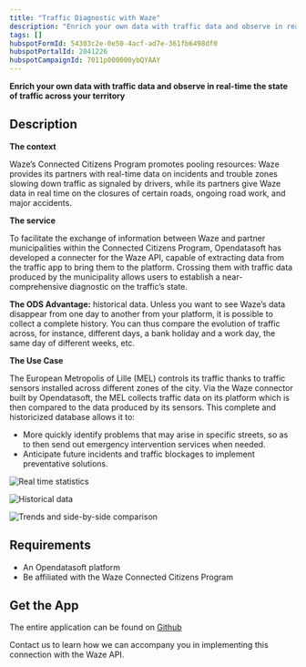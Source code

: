 ```yaml
---
title: "Traffic Diagnostic with Waze"
description: "Enrich your own data with traffic data and observe in real-time the state of traffic across your territory"
tags: []
hubspotFormId: 54303c2e-0e50-4acf-ad7e-361fb6498df0
hubspotPortalId: 2041226
hubspotCampaignId: 7011p000000ybQYAAY
---
```


**Enrich your own data with traffic data and observe in real-time the state of traffic across your territory**

## Description

**The context**

Waze’s Connected Citizens Program promotes pooling resources: Waze provides its partners with real-time data on incidents and trouble zones slowing down traffic as signaled by drivers, while its partners give Waze data in real time on the closures of certain roads, ongoing road work, and major accidents.

**The service**

To facilitate the exchange of information between Waze and partner municipalities within the Connected Citizens Program, Opendatasoft has developed a connecter for the Waze API, capable of extracting data from the traffic app to bring them to the platform. Crossing them with traffic data produced by the municipality allows users to establish a near-comprehensive diagnostic on the traffic’s state.

**The ODS Advantage:** historical data. Unless you want to see Waze’s data disappear from one day to another from your platform, it is possible to collect a complete history. You can thus compare the evolution of traffic across, for instance, different days, a bank holiday and a work day, the same day of different weeks, etc.

**The Use Case**

The European Metropolis of Lille (MEL) controls its traffic thanks to traffic sensors installed across different zones of the city. Via the Waze connector built by Opendatasoft, the MEL collects traffic data on its platform which is then compared to the data produced by its sensors. This complete and historicized database allows it to:

- More quickly identify problems that may arise in specific streets, so as to then send out emergency intervention services when needed.
- Anticipate future incidents and traffic blockages to implement preventative solutions.

![Real time statistics](https://odsplus.opendatasoft.com/api/v2/catalog/datasets/ods-plus-content-en/files/410a5b74392503b60d0dbefad0f0c3b6)

![Historical data](https://odsplus.opendatasoft.com/api/v2/catalog/datasets/ods-plus-content-en/files/0df45acabd09f5d88fb7e7c1283d7dda)

![Trends and side-by-side comparison](https://odsplus.opendatasoft.com/api/v2/catalog/datasets/ods-plus-content-en/files/d3935cf2ce6578deca41d6aa6da64893)

## Requirements

- An Opendatasoft platform
- Be affiliated with the Waze Connected Citizens Program

## Get the App

The entire application can be found on [Github](https://github.com/opendatasoft/odsapps-waze)

Contact us to learn how we can accompany you in implementing this connection with the Waze API.